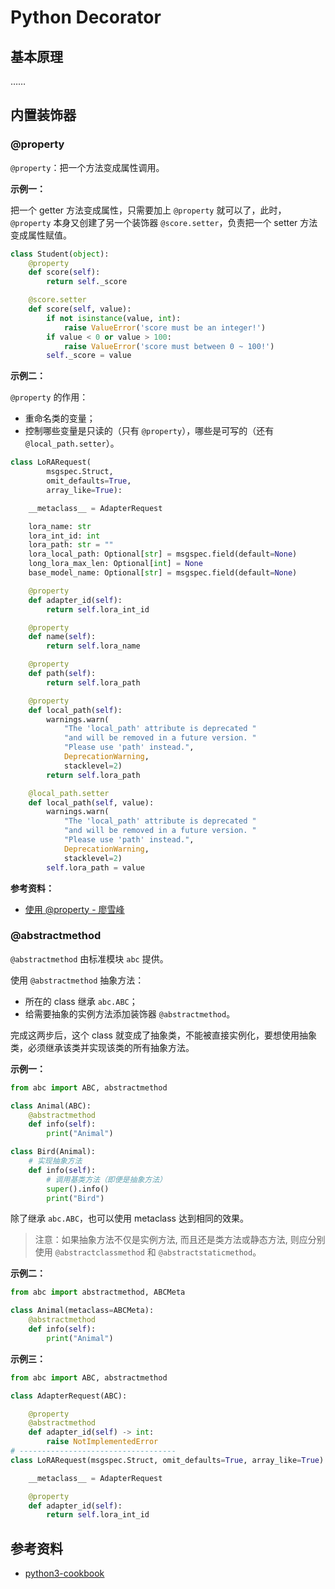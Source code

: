 # Python Decorator

## 基本原理

……

## 内置装饰器

### @property

`@property`：把一个方法变成属性调用。

**示例一：**

把一个 getter 方法变成属性，只需要加上 `@property` 就可以了，此时，`@property` 本身又创建了另一个装饰器 `@score.setter`，负责把一个 setter 方法变成属性赋值。

```python
class Student(object):
    @property
    def score(self):
        return self._score

    @score.setter
    def score(self, value):
        if not isinstance(value, int):
            raise ValueError('score must be an integer!')
        if value < 0 or value > 100:
            raise ValueError('score must between 0 ~ 100!')
        self._score = value
```

**示例二：**

`@property` 的作用：

- 重命名类的变量；
- 控制哪些变量是只读的（只有 `@property`），哪些是可写的（还有 `@local_path.setter`）。

```python
class LoRARequest(
        msgspec.Struct,
        omit_defaults=True,
        array_like=True):

    __metaclass__ = AdapterRequest

    lora_name: str
    lora_int_id: int
    lora_path: str = ""
    lora_local_path: Optional[str] = msgspec.field(default=None)
    long_lora_max_len: Optional[int] = None
    base_model_name: Optional[str] = msgspec.field(default=None)

    @property
    def adapter_id(self):
        return self.lora_int_id

    @property
    def name(self):
        return self.lora_name

    @property
    def path(self):
        return self.lora_path

    @property
    def local_path(self):
        warnings.warn(
            "The 'local_path' attribute is deprecated "
            "and will be removed in a future version. "
            "Please use 'path' instead.",
            DeprecationWarning,
            stacklevel=2)
        return self.lora_path

    @local_path.setter
    def local_path(self, value):
        warnings.warn(
            "The 'local_path' attribute is deprecated "
            "and will be removed in a future version. "
            "Please use 'path' instead.",
            DeprecationWarning,
            stacklevel=2)
        self.lora_path = value
```

**参考资料：**

- [<u>使用 @property - 廖雪峰</u>](https://liaoxuefeng.com/books/python/oop-adv/property/index.html)

### @abstractmethod

`@abstractmethod` 由标准模块 `abc` 提供。

使用 `@abstractmethod` 抽象方法：

- 所在的 class 继承 `abc.ABC`；
- 给需要抽象的实例方法添加装饰器 `@abstractmethod`。

完成这两步后，这个 class 就变成了抽象类，不能被直接实例化，要想使用抽象类，必须继承该类并实现该类的所有抽象方法。

**示例一：**

```python
from abc import ABC, abstractmethod

class Animal(ABC):
    @abstractmethod
    def info(self):
        print("Animal")

class Bird(Animal):
    # 实现抽象方法
    def info(self):
        # 调用基类方法（即便是抽象方法）
        super().info()
        print("Bird")
```

除了继承 `abc.ABC`，也可以使用 metaclass 达到相同的效果。

> 注意：如果抽象方法不仅是实例方法, 而且还是类方法或静态方法, 则应分别使用 `@abstractclassmethod` 和 `@abstractstaticmethod`。

**示例二：**

```python
from abc import abstractmethod, ABCMeta

class Animal(metaclass=ABCMeta):
    @abstractmethod
    def info(self):
        print("Animal")
```

**示例三：**

```python
from abc import ABC, abstractmethod

class AdapterRequest(ABC):

    @property
    @abstractmethod
    def adapter_id(self) -> int:
        raise NotImplementedError
# -----------------------------------
class LoRARequest(msgspec.Struct, omit_defaults=True, array_like=True):

    __metaclass__ = AdapterRequest

    @property
    def adapter_id(self):
        return self.lora_int_id
```

## 参考资料

- [<u>python3-cookbook</u>](https://python3-cookbook.readthedocs.io/zh-cn/latest/c09/p01_put_wrapper_around_function.html#)
